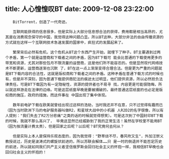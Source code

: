 title: 人心惶惶叹BT
date: 2009-12-08 23:22:00
---

    　　BitTorrent，创造了一代奇迹。

    　　互联网能获得的信息很多，但是实际上大部分信息想合法的获得，费用都是相当高昂的，尤其是在消费观念保守的中国，我觉得这种问题凸显。所以BT这种，大部分非法的自由传播资源的方式就在这样一个互联网技术急速发展的国家中，疯狂式的发展起来了。

    　　繁荣背后必然有危机，这个危机从BT这个东西产生开始，就埋下了种子。BT主要遇到过两个矛盾，第一个就是运营商和下载者之间的矛盾，因为BT下载可 能会比普通的下载使用更多的带宽和资源，尤其对那些包月不限流量的运营商，这是他们所不能容忍的。但是显然现代网络技术不断更新，运营商逐渐也沉默 了，BT在这一点上渐渐变得合理合法。但是更为严重的问题就是BT下载内容的合法性，这就是版权商和下载者之间的矛盾。这种矛盾在普通下载方式的时候也 有，但是并不深刻，因为普通下载提供商犯法的痕迹太过明显，他们提供资源，所以必然担负法律责任。可是BT下载因为有一定隐秘性，资源的提供者也不易寻 找，内容更是可能很隐晦，所以就这样游走在法律的边缘。可是这层纸窗早晚是要被捅破的，最终普通这层纸窗的也必定是版权商的施压，政府的措施，而这件事在 中国出现了集中体现。

    　　数年前电驴下载在欧美就曾经出现过这样的浩劫，当时我还并不在意，只不过觉得有趣而已（因为当时欧洲下马的电驴服务器叫做R2，和星球大战中的小机器 人R2D2的名字很像，所以有人提到："我们失去了R2万分悲痛"之类的话的时候就觉得想笑）。可是这次到了中国封印BT下载的时候，我就不那么高兴了， 毕竟这显然已经威胁到了我的正常生活！虽然在学校里不能用BT（因为按流量计费太贵），但是回家之后呢？以后呢？BT究竟何去何从？

    　　但是实际上本人是保持乐观态度的，因为我觉得："野草烧不尽，春风吹又生"，外加汪崇义教授说过，历史是波涛式的螺旋状前进的，所以苏联会解体……只 是一时的倒退并不能否定历史的前进，所以就如同我们共产主义者坚信俄罗斯会回归社会主义的怀抱一样，我相信BT早晚也会回归社会主义的怀抱的！